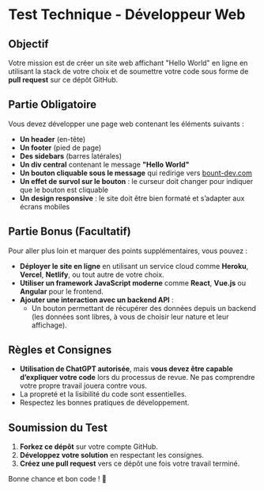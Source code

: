 # Test Technique - Développeur Web

## Objectif
Votre mission est de créer un site web affichant "Hello World" en ligne en utilisant la stack de votre choix et de soumettre votre code sous forme de **pull request** sur ce dépôt GitHub.

## Partie Obligatoire
Vous devez développer une page web contenant les éléments suivants :

- **Un header** (en-tête)
- **Un footer** (pied de page)
- **Des sidebars** (barres latérales)
- **Un div central** contenant le message **"Hello World"**
- **Un bouton cliquable sous le message** qui redirige vers [bount-dev.com](https://bount-dev.com)
- **Un effet de survol sur le bouton** : le curseur doit changer pour indiquer que le bouton est cliquable
- **Un design responsive** : le site doit être bien formaté et s’adapter aux écrans mobiles

## Partie Bonus (Facultatif)
Pour aller plus loin et marquer des points supplémentaires, vous pouvez :

- **Déployer le site en ligne** en utilisant un service cloud comme **Heroku**, **Vercel**, **Netlify**, ou tout autre de votre choix.
- **Utiliser un framework JavaScript moderne** comme **React**, **Vue.js** ou **Angular** pour le frontend.
- **Ajouter une interaction avec un backend API** :
  - Un bouton permettant de récupérer des données depuis un backend (les données sont libres, à vous de choisir leur nature et leur affichage).

## Règles et Consignes
- **Utilisation de ChatGPT autorisée**, mais **vous devez être capable d’expliquer votre code** lors du processus de revue. Ne pas comprendre votre propre travail jouera contre vous.
- La propreté et la lisibilité du code sont essentielles.
- Respectez les bonnes pratiques de développement.

## Soumission du Test
1. **Forkez ce dépôt** sur votre compte GitHub.
2. **Développez votre solution** en respectant les consignes.
3. **Créez une pull request** vers ce dépôt une fois votre travail terminé.

Bonne chance et bon code ! 🚀

